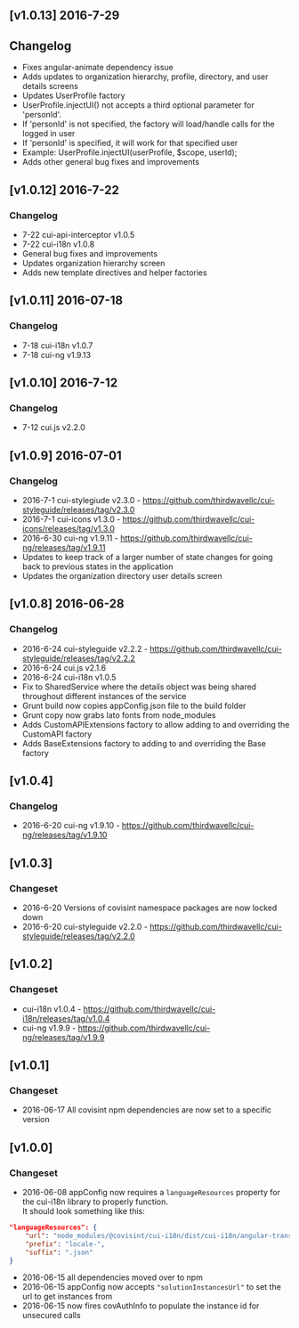 ## [v1.0.13] 2016-7-29

## Changelog
* Fixes angular-animate dependency issue
* Adds updates to organization hierarchy, profile, directory, and user details screens
* Updates UserProfile factory
 * UserProfile.injectUI() not accepts a third optional parameter for 'personId'.
 * If 'personId' is not specified, the factory will load/handle calls for the logged in user
 * If 'personId' is specified, it will work for that specified user
 * Example: UserProfile.injectUI(userProfile, $scope, userId);
* Adds other general bug fixes and improvements

## [v1.0.12] 2016-7-22

### Changelog
* 7-22 cui-api-interceptor v1.0.5
* 7-22 cui-i18n v1.0.8
* General bug fixes and improvements
* Updates organization hierarchy screen
* Adds new template directives and helper factories


## [v1.0.11] 2016-07-18

### Changelog
* 7-18 cui-i18n v1.0.7
* 7-18 cui-ng v1.9.13


## [v1.0.10] 2016-7-12

### Changelog
* 7-12 cui.js v2.2.0


## [v1.0.9] 2016-07-01

### Changelog
* 2016-7-1 cui-stylegiude v2.3.0 - https://github.com/thirdwavellc/cui-styleguide/releases/tag/v2.3.0 
* 2016-7-1 cui-icons v1.3.0 - https://github.com/thirdwavellc/cui-icons/releases/tag/v1.3.0
* 2016-6-30 cui-ng v1.9.11 - https://github.com/thirdwavellc/cui-ng/releases/tag/v1.9.11
* Updates to keep track of a larger number of state changes for going back to previous states in the application
* Updates the organization directory user details screen


## [v1.0.8] 2016-06-28

### Changelog
* 2016-6-24 cui-styleguide v2.2.2 - https://github.com/thirdwavellc/cui-styleguide/releases/tag/v2.2.2
* 2016-6-24 cui.js v2.1.6
* 2016-6-24 cui-i18n v1.0.5
* Fix to SharedService where the details object was being shared throughout different instances of the service
* Grunt build now copies appConfig.json file to the build folder
* Grunt copy now grabs lato fonts from node_modules
* Adds CustomAPIExtensions factory to allow adding to and overriding the CustomAPI factory
* Adds BaseExtensions factory to adding to and overriding the Base factory

## [v1.0.4]

### Changelog
* 2016-6-20 cui-ng v1.9.10 - https://github.com/thirdwavellc/cui-ng/releases/tag/v1.9.10


## [v1.0.3]

### Changeset
* 2016-6-20 Versions of covisint namespace packages are now locked down
* 2016-6-20 cui-styleguide v2.2.0 - https://github.com/thirdwavellc/cui-styleguide/releases/tag/v2.2.0


## [v1.0.2]

### Changeset

* cui-i18n v1.0.4 - https://github.com/thirdwavellc/cui-i18n/releases/tag/v1.0.4
* cui-ng v1.9.9 - https://github.com/thirdwavellc/cui-ng/releases/tag/v1.9.9


## [v1.0.1]

### Changeset
* 2016-06-17 All covisint npm dependencies are now set to a specific version


## [v1.0.0]

### Changeset
* 2016-06-08 appConfig now requires a `languageResources` property for the cui-i18n library to properly function.
<br/>It should look something like this:
```json
"languageResources": {
    "url": "node_modules/@covisint/cui-i18n/dist/cui-i18n/angular-translate/",
    "prefix": "locale-",
    "suffix": ".json"
}
```

* 2016-06-15 all dependencies moved over to npm
* 2016-06-15 appConfig now accepts `"solutionInstancesUrl"` to set the url to get instances from
* 2016-06-15 now fires covAuthInfo to populate the instance id for unsecured calls
